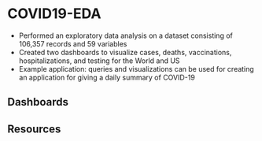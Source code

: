 # COVID19-EDA

- Performed an exploratory data analysis on a dataset consisting of 106,357 records and 59 variables
- Created two dashboards to visualize cases, deaths, vaccinations, hospitalizations, and testing for the World and US
- Example application: queries and visualizations can be used for creating an application for giving a daily summary of COVID-19

## Dashboards

## Resources
